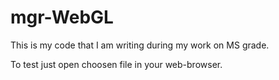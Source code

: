 # mgr-WebGL
This is my code that I am writing during my work on MS grade.

To test just open choosen file in your web-browser.
